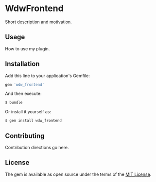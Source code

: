 # WdwFrontend
Short description and motivation.

## Usage
How to use my plugin.

## Installation
Add this line to your application's Gemfile:

```ruby
gem 'wdw_frontend'
```

And then execute:
```bash
$ bundle
```

Or install it yourself as:
```bash
$ gem install wdw_frontend
```

## Contributing
Contribution directions go here.

## License
The gem is available as open source under the terms of the [MIT License](https://opensource.org/licenses/MIT).
